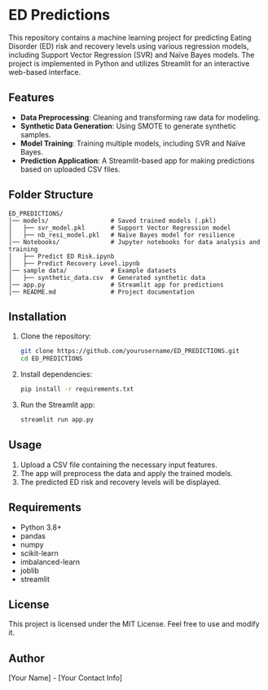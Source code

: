 # ED Predictions

This repository contains a machine learning project for predicting Eating Disorder (ED) risk and recovery levels using various regression models, including Support Vector Regression (SVR) and Naïve Bayes models. The project is implemented in Python and utilizes Streamlit for an interactive web-based interface.

## Features
- **Data Preprocessing**: Cleaning and transforming raw data for modeling.
- **Synthetic Data Generation**: Using SMOTE to generate synthetic samples.
- **Model Training**: Training multiple models, including SVR and Naïve Bayes.
- **Prediction Application**: A Streamlit-based app for making predictions based on uploaded CSV files.

## Folder Structure
```
ED_PREDICTIONS/
│── models/                 # Saved trained models (.pkl)
│   ├── svr_model.pkl       # Support Vector Regression model
│   ├── nb_resi_model.pkl   # Naïve Bayes model for resilience
│── Notebooks/              # Jupyter notebooks for data analysis and training
│   ├── Predict ED Risk.ipynb
│   ├── Predict Recovery Level.ipynb
│── sample data/            # Example datasets
│   ├── synthetic_data.csv  # Generated synthetic data
│── app.py                  # Streamlit app for predictions
│── README.md               # Project documentation
```

## Installation
1. Clone the repository:
   ```bash
   git clone https://github.com/yourusername/ED_PREDICTIONS.git
   cd ED_PREDICTIONS
   ```
2. Install dependencies:
   ```bash
   pip install -r requirements.txt
   ```
3. Run the Streamlit app:
   ```bash
   streamlit run app.py
   ```

## Usage
1. Upload a CSV file containing the necessary input features.
2. The app will preprocess the data and apply the trained models.
3. The predicted ED risk and recovery levels will be displayed.

## Requirements
- Python 3.8+
- pandas
- numpy
- scikit-learn
- imbalanced-learn
- joblib
- streamlit

## License
This project is licensed under the MIT License. Feel free to use and modify it.

## Author
[Your Name] - [Your Contact Info]

